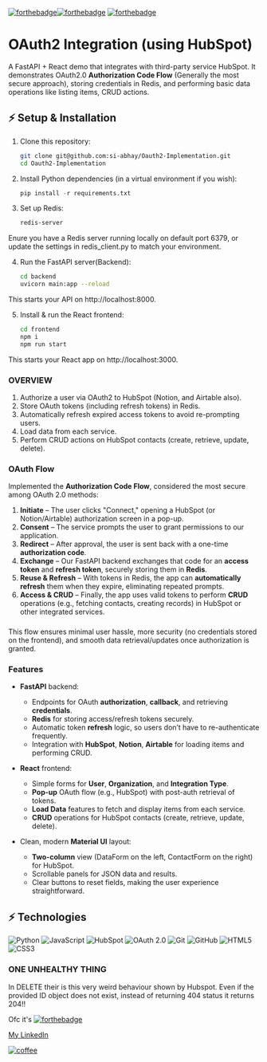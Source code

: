 [![forthebadge](https://forthebadge.com/images/badges/built-with-love.svg)](https://forthebadge.com)[![forthebadge](https://forthebadge.com/images/badges/powered-by-coffee.svg)](https://forthebadge.com)
[![forthebadge](https://forthebadge.com/images/badges/uses-brains.svg)](https://forthebadge.com)

#                       OAuth2 Integration (using HubSpot)

A FastAPI + React demo that integrates with third-party service HubSpot. It demonstrates OAuth2.0 **Authorization Code Flow** (Generally the most secure approach), storing credentials in Redis, and performing basic data operations like listing items, CRUD actions.

## ⚡ Setup & Installation

1. Clone this repository:
    ```bash
    git clone git@github.com:si-abhay/Oauth2-Implementation.git
    cd Oauth2-Implementation
    ```

2. Install Python dependencies (in a virtual environment if you wish):
    ```python
    pip install -r requirements.txt
    ```

3. Set up Redis:
    ```bash
    redis-server
    ```

Enure you have a Redis server running locally on default port 6379, or update the settings in redis_client.py to match your environment.

4. Run the FastAPI server(Backend):
    ```bash
    cd backend
    uvicorn main:app --reload
    ```

This starts your API on http://localhost:8000.

5. Install & run the React frontend:
    ```bash
    cd frontend
    npm i
    npm run start
    ```

This starts your React app on http://localhost:3000.


### OVERVIEW

1. Authorize a user via OAuth2 to HubSpot (Notion, and Airtable also).
2. Store OAuth tokens (including refresh tokens) in Redis.
3. Automatically refresh expired access tokens to avoid re-prompting users.
4. Load data from each service.
5. Perform CRUD actions on HubSpot contacts (create, retrieve, update, delete).

### OAuth Flow

Implemented the **Authorization Code Flow**, considered the most secure among OAuth 2.0 methods:

1. **Initiate** – The user clicks "Connect," opening a HubSpot (or Notion/Airtable) authorization screen in a pop-up.
2. **Consent** – The service prompts the user to grant permissions to our application.
3. **Redirect** – After approval, the user is sent back with a one-time **authorization code**.
4. **Exchange** – Our FastAPI backend exchanges that code for an **access token** and **refresh token**, securely storing them in **Redis**.
5. **Reuse & Refresh** – With tokens in Redis, the app can **automatically refresh** them when they expire, eliminating repeated prompts.  
6. **Access & CRUD** – Finally, the app uses valid tokens to perform **CRUD** operations (e.g., fetching contacts, creating records) in HubSpot or other integrated services.
###
This flow ensures minimal user hassle, more security (no credentials stored on the frontend), and smooth data retrieval/updates once authorization is granted.


### Features

- **FastAPI** backend:
  - Endpoints for OAuth **authorization**, **callback**, and retrieving **credentials**.
  - **Redis** for storing access/refresh tokens securely.
  - Automatic token **refresh** logic, so users don’t have to re-authenticate frequently.
  - Integration with **HubSpot**, **Notion**, **Airtable** for loading items and performing CRUD.

- **React** frontend:
  - Simple forms for **User**, **Organization**, and **Integration Type**.
  - **Pop-up** OAuth flow (e.g., HubSpot) with post-auth retrieval of tokens.
  - **Load Data** features to fetch and display items from each service.
  - **CRUD** operations for HubSpot contacts (create, retrieve, update, delete).

- Clean, modern **Material UI** layout:
  - **Two-column** view (DataForm on the left, ContactForm on the right) for HubSpot.
  - Scrollable panels for JSON data and results.
  - Clear buttons to reset fields, making the user experience straightforward.

## ⚡ Technologies


![Python](https://img.shields.io/badge/-Python-black?style=flat-square&logo=Python)
![JavaScript](https://img.shields.io/badge/-JavaScript-black?style=flat-square&logo=javascript)
![HubSpot](https://img.shields.io/badge/-HubSpot-563D7C?style=flat-square&logo=)
![OAuth 2.0](https://img.shields.io/badge/-OAuth2.0-A9A9A9?style=flat-square&logo=OAuth)
![Git](https://img.shields.io/badge/-Git-black?style=flat-square&logo=git)
![GitHub](https://img.shields.io/badge/-GitHub-181717?style=flat-square&logo=github)
![HTML5](https://img.shields.io/badge/-HTML5-E34F26?style=flat-square&logo=html5&logoColor=white)
![CSS3](https://img.shields.io/badge/-CSS3-1572B6?style=flat-square&logo=css3)


### ONE UNHEALTHY THING
In DELETE their is this very weird behaviour shown by Hubspot. Even if the provided ID object does not exist, instead of returning 404 status it returns 204!!

Ofc it's
[![forthebadge](https://forthebadge.com/images/badges/not-a-bug-a-feature.svg)](https://forthebadge.com)

[My LinkedIn](https://www.linkedin.com/in/abhay3104/) 

[![coffee](https://forthebadge.com/images/badges/powered-by-coders-sweat.svg)](https://forthebadge.com)